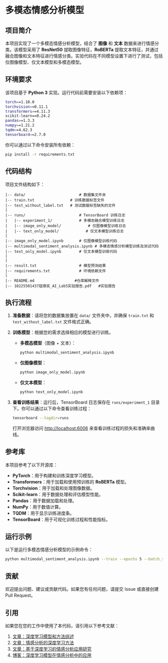 # 多模态情感分析模型

## 项目简介

本项目实现了一个多模态情感分析模型，结合了 **图像** 和 **文本** 数据来进行情感分类。该模型采用了 **ResNet50** 提取图像特征，**RoBERTa** 提取文本特征，并通过融合图像和文本特征进行情感分类。实验代码在不同模型设置下进行了测试，包括仅图像模型、仅文本模型和多模态模型。

## 环境要求

该项目基于 **Python 3** 实现。运行代码前需要安装以下依赖项：

```bash
torch==1.10.0
torchvision==0.11.1
transformers==4.11.3
scikit-learn==0.24.2
pandas==1.3.3
numpy==1.21.2
tqdm==4.62.3
tensorboard==2.7.0
```

你可以通过以下命令安装所有依赖：

```bash
pip install -r requirements.txt
```

## 代码结构

项目文件结构如下：

```
|-- data/                        # 数据集文件夹
|-- train.txt                # 训练数据标签文件
|-- test_without_label.txt   # 测试数据标签缺失的文件
|
|-- runs/                        # TensorBoard 训练日志
|   |-- experiment_1/            # 多模态融合模型训练日志
|   |-- image_only_model/            # 仅图像模型训练日志
|   |-- text_only_model/            # 仅文本模型训练日志
|
|-- image_only_model.ipynb       # 仅图像模型训练代码
|-- multimodal_sentiment_analysis.ipynb # 多模态情感分析模型训练及测试代码
|-- text_only_model.ipynb        # 仅文本模型训练代码
|
|
|-- result.txt                   # 模型预测结果
|-- requirements.txt             # 环境依赖文件
|
|-- README.md                  #仓库解释文件
|-- 10225501437寇璟奕_AI_Lab5实验报告.pdf   #实验报告
```

## 执行流程

1. **准备数据**：请将您的数据集放置在 `data/` 文件夹中，并确保 `train.txt` 和 `test_without_label.txt` 文件格式正确。

2. **训练模型**：根据您的需求选择相应的模型进行训练。

   - **多模态模型**（图像 + 文本）：
     ```bash
     python multimodal_sentiment_analysis.ipynb
     ```
   
   - **仅图像模型**：
     ```bash
     python image_only_model.ipynb
     ```

   - **仅文本模型**：
     ```bash
     python text_only_model.ipynb
     ```

3. **查看训练结果**：运行后，TensorBoard 日志保存在 `runs/experiment_1` 目录下。你可以通过以下命令查看训练过程：

   ```bash
   tensorboard --logdir=runs
   ```

   打开浏览器访问 [http://localhost:6006](http://localhost:6006) 来查看训练过程的损失和准确率曲线。

## 参考库

本项目参考了以下开源库：

- **PyTorch**：用于构建和训练深度学习模型。
- **Transformers**：用于加载和使用预训练的 **RoBERTa** 模型。
- **Torchvision**：用于加载和处理图像数据。
- **Scikit-learn**：用于数据处理和评估模型性能。
- **Pandas**：用于数据加载和处理。
- **NumPy**：用于数值计算。
- **TQDM**：用于显示训练进度条。
- **TensorBoard**：用于可视化训练过程和性能指标。

## 运行示例

以下是运行多模态情感分析模型的示例命令：

```bash
python multimodal_sentiment_analysis.ipynb --train --epochs 5 --batch_size 32
```
## 贡献

欢迎提出问题、建议或贡献代码。如果您有任何问题，请提交 Issue 或直接创建 Pull Request。

## 引用

如果您在您的工作中使用了本代码，请引用以下参考文献：

1. [文章：深度学习模型和方法综述](https://zhuanlan.zhihu.com/p/661656067)
2. [文章：情感分析的深度学习方法](https://zhuanlan.zhihu.com/p/664335535)
3. [文章：基于深度学习的情感分析应用研究](https://journal.cuc.edu.cn/mediaCCUploadFiles/202204270314108f6ec5f5d91f4b88b19f26b11543ebc8.pdf)
4. [博客：深度学习模型在情感分析中的应用](https://blog.csdn.net/weixin_63595187/article/details/131679538)
